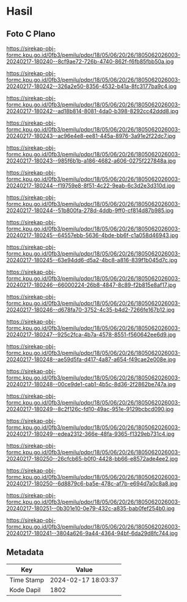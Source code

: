 # Hasil

## Foto C Plano

https://sirekap-obj-formc.kpu.go.id/0fb3/pemilu/pdpr/18/05/06/20/26/1805062026003-20240217-180240--8cf9ae72-726b-4740-862f-f6fb85fbb50a.jpg

https://sirekap-obj-formc.kpu.go.id/0fb3/pemilu/pdpr/18/05/06/20/26/1805062026003-20240217-180242--326a2e50-8356-4532-b41a-8fc3177ba9c4.jpg

https://sirekap-obj-formc.kpu.go.id/0fb3/pemilu/pdpr/18/05/06/20/26/1805062026003-20240217-180242--ad18b814-8081-4da0-b398-8292cc42ddd8.jpg

https://sirekap-obj-formc.kpu.go.id/0fb3/pemilu/pdpr/18/05/06/20/26/1805062026003-20240217-180243--ac96e4e8-ee81-445a-8976-3a91e2f22dc7.jpg

https://sirekap-obj-formc.kpu.go.id/0fb3/pemilu/pdpr/18/05/06/20/26/1805062026003-20240217-180243--985f6b1b-a186-4682-a606-0275f227848a.jpg

https://sirekap-obj-formc.kpu.go.id/0fb3/pemilu/pdpr/18/05/06/20/26/1805062026003-20240217-180244--f19759e8-8f51-4c22-9eab-6c3d2e3d310d.jpg

https://sirekap-obj-formc.kpu.go.id/0fb3/pemilu/pdpr/18/05/06/20/26/1805062026003-20240217-180244--51b800fa-278d-4ddb-9ff0-cf814d87b985.jpg

https://sirekap-obj-formc.kpu.go.id/0fb3/pemilu/pdpr/18/05/06/20/26/1805062026003-20240217-180245--64557ebb-5636-4bde-bb6f-c1a058d46943.jpg

https://sirekap-obj-formc.kpu.go.id/0fb3/pemilu/pdpr/18/05/06/20/26/1805062026003-20240217-180245--63e94dd6-d5a2-4bc8-a816-839f1b045d7c.jpg

https://sirekap-obj-formc.kpu.go.id/0fb3/pemilu/pdpr/18/05/06/20/26/1805062026003-20240217-180246--66000224-26b8-4847-8c89-f2b815e8af17.jpg

https://sirekap-obj-formc.kpu.go.id/0fb3/pemilu/pdpr/18/05/06/20/26/1805062026003-20240217-180246--d678fa70-3752-4c35-b4d2-7266fe167b12.jpg

https://sirekap-obj-formc.kpu.go.id/0fb3/pemilu/pdpr/18/05/06/20/26/1805062026003-20240217-180247--925c2fca-4b7a-4578-8551-f560642ee6d9.jpg

https://sirekap-obj-formc.kpu.go.id/0fb3/pemilu/pdpr/18/05/06/20/26/1805062026003-20240217-180248--ae59d5fa-d417-4a87-a654-f49cae2e008e.jpg

https://sirekap-obj-formc.kpu.go.id/0fb3/pemilu/pdpr/18/05/06/20/26/1805062026003-20240217-180248--00ce9de1-cab1-4b5c-8d36-2f2862be747a.jpg

https://sirekap-obj-formc.kpu.go.id/0fb3/pemilu/pdpr/18/05/06/20/26/1805062026003-20240217-180249--8c2f126c-fd10-49ac-951e-9129bcbcd090.jpg

https://sirekap-obj-formc.kpu.go.id/0fb3/pemilu/pdpr/18/05/06/20/26/1805062026003-20240217-180249--edea2312-366e-48fa-9365-f1329eb731c4.jpg

https://sirekap-obj-formc.kpu.go.id/0fb3/pemilu/pdpr/18/05/06/20/26/1805062026003-20240217-180250--26cfcb65-b0f0-4428-bb66-e8572ade4ee2.jpg

https://sirekap-obj-formc.kpu.go.id/0fb3/pemilu/pdpr/18/05/06/20/26/1805062026003-20240217-180250--6d8879c6-ba5e-478c-af7b-e694d7a0c8a8.jpg

https://sirekap-obj-formc.kpu.go.id/0fb3/pemilu/pdpr/18/05/06/20/26/1805062026003-20240217-180251--0b301e10-0e79-432c-a835-bab0fef254b0.jpg

https://sirekap-obj-formc.kpu.go.id/0fb3/pemilu/pdpr/18/05/06/20/26/1805062026003-20240217-180241--3804a626-9a44-4364-94bf-6da29d8fc744.jpg


## Metadata

| Key        | Value               |
| ---------- | ------------------- |
| Time Stamp | 2024-02-17 18:03:37 |
| Kode Dapil | 1802                |



